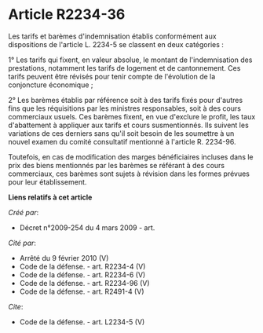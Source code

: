 # Article R2234-36

Les tarifs et barèmes d'indemnisation établis conformément aux dispositions de l'article L. 2234-5 se classent en deux
catégories : 

1° Les tarifs qui fixent, en valeur absolue, le montant de l'indemnisation des prestations, notamment les tarifs de logement
et de cantonnement. Ces tarifs peuvent être révisés pour tenir compte de l'évolution de la conjoncture économique ; 

2° Les barèmes établis par référence soit à des tarifs fixés pour d'autres fins que les réquisitions par les ministres
responsables, soit à des cours commerciaux usuels. Ces barèmes fixent, en vue d'exclure le profit, les taux d'abattement à
appliquer aux tarifs et cours susmentionnés. Ils suivent les variations de ces derniers sans qu'il soit besoin de les
soumettre à un nouvel examen du comité consultatif mentionné à l'article R. 2234-96. 

Toutefois, en cas de modification des marges bénéficiaires incluses dans le prix des biens mentionnés par les barèmes se
référant à des cours commerciaux, ces barèmes sont sujets à révision dans les formes prévues pour leur établissement.

**Liens relatifs à cet article**

_Créé par_:

  - Décret n°2009-254 du 4 mars 2009 - art.

_Cité par_:

  - Arrêté du 9 février 2010 (V)
  - Code de la défense. - art. R2234-4 (V)
  - Code de la défense. - art. R2234-6 (V)
  - Code de la défense. - art. R2234-96 (V)
  - Code de la défense. - art. R2491-4 (V)

_Cite_:

  - Code de la défense. - art. L2234-5 (V)
